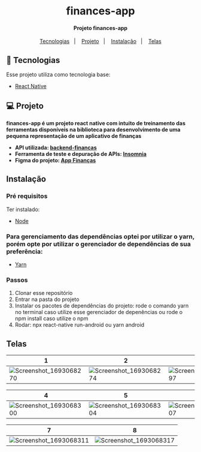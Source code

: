 <h1 align="center">finances-app</h1>

<h4 align="center">
  	Projeto finances-app
</h4>

<p align="center">
	<a href="#-tecnologias">Tecnologias</a>&nbsp;&nbsp;&nbsp;|&nbsp;&nbsp;&nbsp;
	<a href="#-projeto">Projeto</a>&nbsp;&nbsp;&nbsp;|&nbsp;&nbsp;&nbsp;
	<a href="#instalação">Instalação</a>&nbsp;&nbsp;&nbsp;|&nbsp;&nbsp;&nbsp;
  <a href="#telas">Telas</a>
</p>

## 🤖 Tecnologias

Esse projeto utiliza como tecnologia base:

- [React Native](https://reactnative.dev/)

## 💻 Projeto

**finances-app é um projeto react native com intuito de treinamento das ferramentas disponíveis na biblioteca para desenvolvimento de uma pequena representação de um aplicativo de finanças**

- **API utilizada: [backend-financas](https://github.com/devfraga/backend-financas)**
- **Ferramenta de teste e depuração de APIs: [Insomnia](https://insomnia.rest/download)**
- **Figma do projeto: [App Finanças](https://www.figma.com/file/O7hp0vwYIswS6xfKC51TFj/App-Finan%C3%A7as?type=design&node-id=0-1&mode=design&t=1KYfuIXnT0c9ffS0-0)**

## Instalação

### Pré requisitos

Ter instalado:

- [Node](https://nodejs.org/en/download/)

### Para gerenciamento das dependências optei por utilizar o yarn, porém opte por utilizar o gerenciador de dependências de sua preferência:

- [Yarn](https://yarnpkg.com/getting-started/install)

### Passos

1. Clonar esse repositório
2. Entrar na pasta do projeto
3. Instalar os pacotes de dependências do projeto: rode o comando yarn no terminal caso utilize esse gerenciador de depenências ou rode o npm install caso utilize o npm
3. Rodar: npx react-native run-android ou yarn android

## Telas

1 | 2 | 3 |
-- | -- | -- 
|![Screenshot_1693068270](https://github.com/thidantas/finances-app/assets/104513747/fc0aef6a-9fec-4a72-8544-0964a491936b)|![Screenshot_1693068274](https://github.com/thidantas/finances-app/assets/104513747/91a49d7f-88fa-42b3-a90a-cd0430d15628)|![Screenshot_1693068297](https://github.com/thidantas/finances-app/assets/104513747/fa4d7441-6999-425f-8ccf-0981c834a832)|

 4 | 5 | 6 
-- | --| -- 
![Screenshot_1693068300](https://github.com/thidantas/finances-app/assets/104513747/cc255ba8-33c4-4a3c-b0af-3074726d357d)|![Screenshot_1693068304](https://github.com/thidantas/finances-app/assets/104513747/ccc338b4-b0a8-4dd1-83e4-00eb9254d99e)|![Screenshot_1693068307](https://github.com/thidantas/finances-app/assets/104513747/1052e459-ba3a-413d-8361-7fc31fafe177)|

 7 | 8
-- | --
|![Screenshot_1693068311](https://github.com/thidantas/finances-app/assets/104513747/1a1c994d-fc7b-4324-8c71-e6dd784d434f)|![Screenshot_1693068317](https://github.com/thidantas/finances-app/assets/104513747/b0a69ced-a93b-43b6-8fc0-ef3495d80157)|
